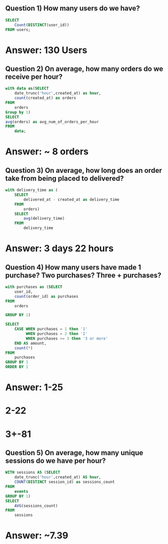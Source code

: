 ## Question 1) How many users do we have?
```sql
SELECT
    Count(DISTINCT(user_id))
FROM users;
```
# Answer: 130 Users 

## Question 2) On average, how many orders do we receive per hour?
```sql
with data as(SELECT 
    date_trunc('hour',created_at) as hour,
    count(created_at) as orders
FROM
    orders
Group by 1)
SELECT
avg(orders) as avg_num_of_orders_per_hour
FROM
    data;
```
#  Answer: ~ 8 orders

## Question 3) On average, how long does an order take from being placed to delivered?
```sql
with delivery_time as (
    SELECT 
        delivered_at - created_at as delivery_time
    FROM 
        orders)
    SELECT
        avg(delivery_time)
    FROM
        delivery_time
```
#  Answer: 3 days 22 hours

## Question 4) How many users have made 1 purchase? Two purchases? Three + purchases?
```sql
with purchases as (SELECT 
    user_id,
    count(order_id) as purchases
FROM
    orders 

GROUP BY 1)

SELECT 
    CASE WHEN purchases = 1 then '1'
         WHEN purchases = 2 then '2'
         WHEN purchases >= 3 then '3 or more'
    END AS amount,
    count(*)
FROM
    purchases
GROUP BY 1
ORDER BY 1
```
# Answer: 1-25
#         2-22
#         3+-81

## Question 5) On average, how many unique sessions do we have per hour?

```sql
WITH sessions AS (SELECT
    date_trunc('hour',created_at) AS hour,
    COUNT(DISTINCT session_id) as sessions_count
FROM
    events
GROUP BY 1)
SELECT
    AVG(sessions_count) 
FROM 
    sessions
```
# Answer: ~7.39 